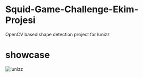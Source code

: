 # Squid-Game-Challenge-Ekim-Projesi
OpenCV  based shape detection project for lunizz


# showcase
![lunizz](https://user-images.githubusercontent.com/48323786/138105655-e24515b2-f02d-463d-99ff-1b4ec22ffc80.gif)

